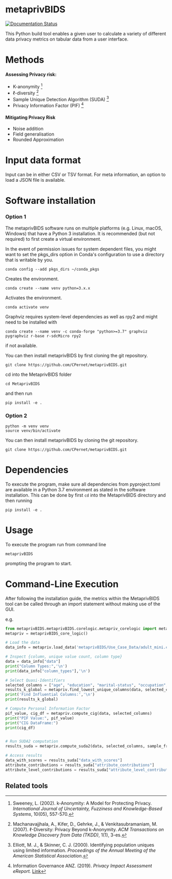 # metaprivBIDS

[![Documentation Status](https://readthedocs.org/projects/metaprivbids/badge/?version=latest)](https://metaprivbids.readthedocs.io/en/latest/?badge=latest)




This Python build tool enables a given user to calculate a variety of different data privacy metrics on tabular data from a user interface. 

# Methods

#### Assessing Privacy risk:

- K-anonymity [^1]
- ℓ-diversity [^2]
- Sample Unique Detection Algorithm (SUDA) [^3]
- Privacy Information Factor (PIF) [^4]

[^1]: Sweeney, L. (2002). k-Anonymity: A Model for Protecting Privacy. *International Journal of Uncertainty, Fuzziness and Knowledge-Based Systems*, 10(05), 557-570.
[^2]: Machanavajjhala, A., Kifer, D., Gehrke, J., & Venkitasubramaniam, M. (2007). ℓ-Diversity: Privacy Beyond k-Anonymity. *ACM Transactions on Knowledge Discovery from Data (TKDD)*, 1(1), 3-es.
[^3]: Elliott, M. J., & Skinner, C. J. (2000). Identifying population uniques using limited information. *Proceedings of the Annual Meeting of the American Statistical Association*.
[^4]: Information Governance ANZ. (2019). *Privacy Impact Assessment eReport.* [Link](https://www.infogovanz.com/wp-content/uploads/2020/01/191202-ACS-Privacy-eReport.pdf)


#### Mitigating Privacy Risk

- Noise addition
- Field generalisation
- Rounded Approximation 


# Input data format

Input can be in either CSV or TSV format.
For meta information, an option to load a JSON file is available.

# Software installation


### Option 1
The metaprivBIDS software runs on multiple platforms (e.g. Linux, macOS, Windows) that have a Python 3 installation.
It is recommended (but not required) to first create a virtual environment.

  
 In the event of permission issues for system dependent files, you might want to set the pkgs_dirs option in Conda's configuration to use a directory that is writable by you.
 
```console 
conda config --add pkgs_dirs ~/conda_pkgs
```
Creates the environment. 

```console 
conda create --name venv python=3.x.x
```

Activates the environment. 

```console
conda activate venv 
```

Graphviz requires system-level dependencies as well as rpy2 and might need to be installed with

```console
conda create --name venv -c conda-forge "python>=3.7" graphviz pygraphviz r-base r-sdcMicro rpy2
```

if not available. 

You can then install metaprivBIDS by first cloning the git repository.

```console
git clone https://github.com/CPernet/metaprivBIDS.git
```

cd into the MetaprivBIDS folder  

```console
cd MetaprivBIDS
```
and then run 

```console
pip install -e . 
```


### Option 2 


```console 
python -m venv venv
source venv/bin/activate
```

You can then install metaprivBIDS by cloning the git repository.

```console
git clone https://github.com/CPernet/metaprivBIDS.git
```


# Dependencies

To execute the program, make sure all dependencies from pyproject.toml are available in a Python 3.7 environment as stated in the software installation.
This can be done by first ```cd``` into the MetaprivBIDS directory and then running

```console
pip install -e . 
```

# Usage

To execute the program run from command line 

```console
metaprivBIDS
```

prompting the program to start.


# Command-Line Execution
After following the installation guide, the metrics within the MetaprivBIDS tool can be called through an import statement without making use of the GUI.   

e.g. 

```python
from metaprivBIDS.metaprivBIDS.corelogic.metapriv_corelogic import metaprivBIDS_core_logic
metapriv = metaprivBIDS_core_logic()

# Load the data
data_info = metapriv.load_data('metaprivBIDS/Use_Case_Data/adult_mini.csv')

# Inspect {column, unique value count, column type}
data = data_info["data"]
print("Column Types:",'\n')
print(data_info["column_types"],'\n')

# Select Quasi-Identifiers
selected_columns = ["age", "education", "marital-status", "occupation", "relationship","sex","salary-class"]
results_k_global = metapriv.find_lowest_unique_columns(data, selected_columns)
print('Find Influential Columns:','\n')
print(results_k_global)

# Compute Personal Information Factor 
pif_value, cig_df = metapriv.compute_cig(data, selected_columns)
print("PIF Value:", pif_value)
print("CIG DataFrame:")
print(cig_df)


# Run SUDA2 computation
results_suda = metapriv.compute_suda2(data, selected_columns, sample_fraction=0.3, missing_value=-999)

# Access results
data_with_scores = results_suda["data_with_scores"]
attribute_contributions = results_suda["attribute_contributions"]
attribute_level_contributions = results_suda["attribute_level_contributions"]
```




## Related tools








